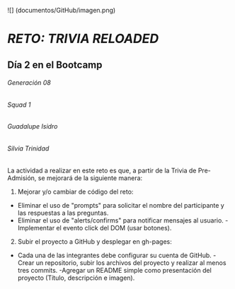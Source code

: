 ![] (documentos/GitHub/imagen.png)

# _RETO: TRIVIA RELOADED_
## Día 2 en el Bootcamp
###### Generación 08
###### _Squad 1_
###### Guadalupe Isidro
###### Silvia Trinidad

La actividad a realizar en este reto es que, a partir de la Trivia de Pre-Admisión, se mejorará de la siguiente manera:

1. Mejorar y/o cambiar de código del reto:
  - Eliminar el uso de "prompts" para solicitar el nombre del participante y las respuestas a las preguntas.
  - Eliminar el uso de "alerts/confirms" para notificar mensajes al usuario.
  -Implementar el evento click del DOM (usar botones).
 
2. Subir el proyecto a GitHub y desplegar en gh-pages:
  - Cada una de las integrantes debe configurar su cuenta de GitHub.
  -Crear un repositorio, subir los archivos del proyecto y realizar al menos tres commits.
  -Agregar un README simple como presentación del proyecto (Título, descripción e imagen).
  
  
